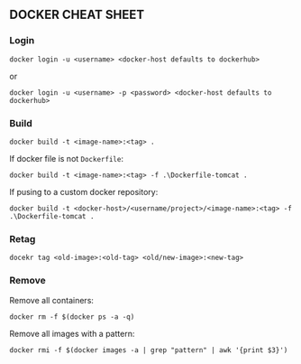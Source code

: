 ## DOCKER CHEAT SHEET

### Login

```
docker login -u <username> <docker-host defaults to dockerhub>
```
or
```
docker login -u <username> -p <password> <docker-host defaults to dockerhub>
```

### Build

```
docker build -t <image-name>:<tag> .
```
If docker file is not `Dockerfile`:
```
docker build -t <image-name>:<tag> -f .\Dockerfile-tomcat .
```
If pusing to a custom docker repository:
```
docker build -t <docker-host>/<username/project>/<image-name>:<tag> -f .\Dockerfile-tomcat .
```

### Retag

```
docekr tag <old-image>:<old-tag> <old/new-image>:<new-tag>
```

### Remove

Remove all containers:
```
docker rm -f $(docker ps -a -q)
```
Remove all images with a pattern:
```
docker rmi -f $(docker images -a | grep "pattern" | awk '{print $3}')
```
